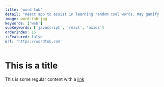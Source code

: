 ```yaml
---
title: 'word tub'
detail: "React app to assist in learning random cool words. May gamify via Babylon-JS."
image: word-tub.jpg
keywords: ['web']
subKeywords: ['javascript', 'react', 'axios']
orderIndex: 16
isFeatured: false
url: 'https://wordtub.com'
---
```


# This is a title

This is some regular content with a [link](https://google.com)